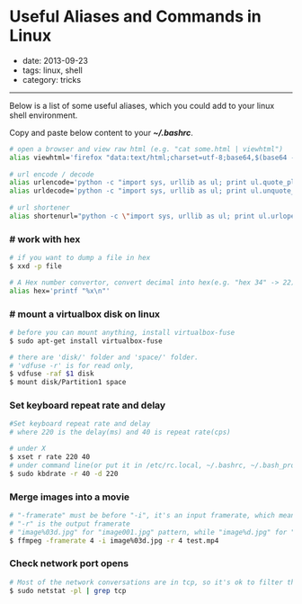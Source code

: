 # Useful Aliases and Commands in Linux

- date: 2013-09-23
- tags: linux, shell
- category: tricks

----------------------------

Below is a list of some useful aliases, which you could add to your linux shell environment.

Copy and paste below content to your __*~/.bashrc*__.

<!--script src="https://gist.github.com/terryoy/6374725.js"></script-->

```bash
# open a browser and view raw html (e.g. "cat some.html | viewhtml")
alias viewhtml='firefox "data:text/html;charset=utf-8;base64,$(base64 -w 0 <&0)"'
 
# url encode / decode
alias urlencode='python -c "import sys, urllib as ul; print ul.quote_plus(sys.argv[1])"'
alias urldecode='python -c "import sys, urllib as ul; print ul.unquote_plus(sys.argv[1])"'
  
# url shortener
alias shortenurl="python -c \"import sys, urllib as ul; print ul.urlopen('http://tinyurl.com/api-create.php?url=%s' % ul.quote_plus(sys.argv[1])).readline()\""

```

### # work with hex

```bash
# if you want to dump a file in hex
$ xxd -p file

# A Hex number convertor, convert decimal into hex(e.g. "hex 34" -> 22)
alias hex='printf "%x\n"'
```

### # mount a virtualbox disk on linux

```bash
# before you can mount anything, install virtualbox-fuse
$ sudo apt-get install virtualbox-fuse

# there are 'disk/' folder and 'space/' folder.
# 'vdfuse -r' is for read only,
$ vdfuse -raf $1 disk
$ mount disk/Partition1 space

```

### Set keyboard repeat rate and delay

```bash
#Set keyboard repeat rate and delay
# where 220 is the delay(ms) and 40 is repeat rate(cps)

# under X
$ xset r rate 220 40
# under command line(or put it in /etc/rc.local, ~/.bashrc, ~/.bash_profile, etc.)
$ sudo kbdrate -r 40 -d 220

```

### Merge images into a movie

```bash
# "-framerate" must be before "-i", it's an input framerate, which means how many images are used in one second
# "-r" is the output framerate
# "image%03d.jpg" for "image001.jpg" pattern, while "image%d.jpg" for "image1.jpg"(no zero-padding) pattern
$ ffmpeg -framerate 4 -i image%03d.jpg -r 4 test.mp4

```

### Check network port opens

```bash
# Most of the network conversations are in tcp, so it's ok to filter the port with "grep tcp"
$ sudo netstat -pl | grep tcp
```


